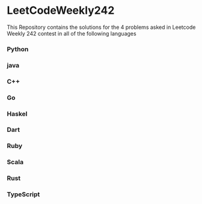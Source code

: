 # LeetCodeWeekly242

This Repository contains the solutions for the 4 problems asked in Leetcode Weekly 242 contest in
all of the following languages

### Python
### java
### C++
### Go
### Haskel
### Dart
### Ruby
### Scala
### Rust
### TypeScript
